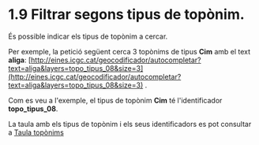 # 1.9 Filtrar segons tipus de topònim.
És possible indicar els tipus de topònim a cercar.

Per exemple, la petició següent cerca 3 topònims de tipus **Cim** amb el text **aliga**: [http://eines.icgc.cat/geocodificador/autocompletar?text=aliga&layers=topo_tipus_08&size=3](http://eines.icgc.cat/geocodificador/autocompletar?text=aliga&layers=topo_tipus_08&size=3) .

Com es veu a l'exemple, el tipus de topònim **Cim** té l'identificador **topo_tipus_08**.

La taula amb els tipus de topònim i els seus identificadors es pot consultar a [Taula topònims](tipusToponims.md)
